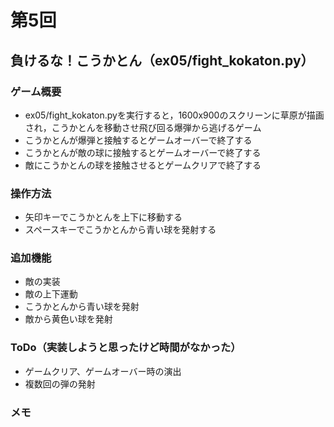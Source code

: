 # 第5回
## 負けるな！こうかとん（ex05/fight_kokaton.py）
### ゲーム概要
- ex05/fight_kokaton.pyを実行すると，1600x900のスクリーンに草原が描画され，こうかとんを移動させ飛び回る爆弾から逃げるゲーム
- こうかとんが爆弾と接触するとゲームオーバーで終了する
- こうかとんが敵の球に接触するとゲームオーバーで終了する
- 敵にこうかとんの球を接触させるとゲームクリアで終了する
### 操作方法
- 矢印キーでこうかとんを上下に移動する
- スペースキーでこうかとんから青い球を発射する
### 追加機能
- 敵の実装
- 敵の上下運動
- こうかとんから青い球を発射
- 敵から黄色い球を発射
### ToDo（実装しようと思ったけど時間がなかった）
- ゲームクリア、ゲームオーバー時の演出
- 複数回の弾の発射
### メモ